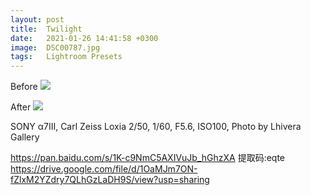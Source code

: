 ```yaml
---
layout: post
title:  Twilight
date:   2021-01-26 14:41:58 +0300
image:  DSC00787.jpg
tags:   Lightroom Presets
---
```


Before
![]({{site.baseurl}}/img/DSC00787-2.jpg)

After
![]({{site.baseurl}}/img/DSC00787.jpg)

SONY α7Ⅲ, Carl Zeiss Loxia 2/50, 1/60, F5.6, ISO100, Photo by Lhivera Gallery

https://pan.baidu.com/s/1K-c9NmC5AXIVuJb_hGhzXA 提取码:eqte
https://drive.google.com/file/d/1OaMJm7ON-fZlxM2YZdry7QLhGzLaDH9S/view?usp=sharing
